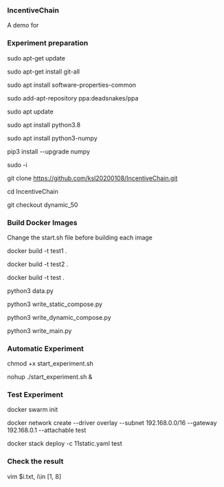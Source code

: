 ### IncentiveChain
A demo for

### Experiment preparation
sudo apt-get update

sudo apt-get install git-all

sudo apt install software-properties-common

sudo add-apt-repository ppa:deadsnakes/ppa

sudo apt update

sudo apt install python3.8

sudo apt install python3-numpy

pip3 install --upgrade numpy

sudo -i

git clone https://github.com/ksl20200108/IncentiveChain.git

cd IncentiveChain

git checkout dynamic_50

### Build Docker Images

Change the start.sh file before building each image

docker build -t test1 .

docker build -t test2 .

docker build -t test .

python3 data.py

python3 write_static_compose.py

python3 write_dynamic_compose.py

python3 write_main.py

### Automatic Experiment

chmod +x start_experiment.sh

nohup ./start_experiment.sh &

### Test Experiment

docker swarm init

docker network create --driver overlay --subnet 192.168.0.0/16 --gateway 192.168.0.1 --attachable test

docker stack deploy -c 11static.yaml test

### Check the result

vim $i.txt, i\in [1, 8]
